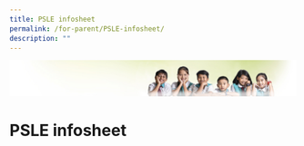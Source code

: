 ```yaml
---
title: PSLE infosheet
permalink: /for-parent/PSLE-infosheet/
description: ""
---
```

![](/images/Banner.jpg)

PSLE infosheet
==============